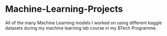 # Machine-Learning-Projects
All of the many Machine Learning models I worked on using different kaggle datasets during my machine learning lab course in my BTech Programme.
